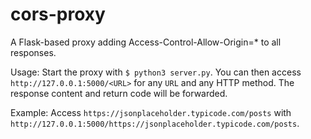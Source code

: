 # cors-proxy
A Flask-based proxy adding Access-Control-Allow-Origin=* to all responses.

Usage:
Start the proxy with `$ python3 server.py`.
You can then access `http://127.0.0.1:5000/<URL>` for any `URL` and any HTTP method. The response content and return code will be forwarded.

Example: Access `https://jsonplaceholder.typicode.com/posts` with `http://127.0.0.1:5000/https://jsonplaceholder.typicode.com/posts`.
